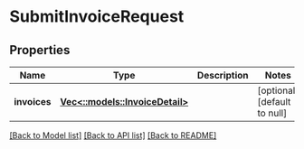# SubmitInvoiceRequest

## Properties
Name | Type | Description | Notes
------------ | ------------- | ------------- | -------------
**invoices** | [**Vec<::models::InvoiceDetail>**](InvoiceDetail.md) |  | [optional] [default to null]

[[Back to Model list]](../README.md#documentation-for-models) [[Back to API list]](../README.md#documentation-for-api-endpoints) [[Back to README]](../README.md)


